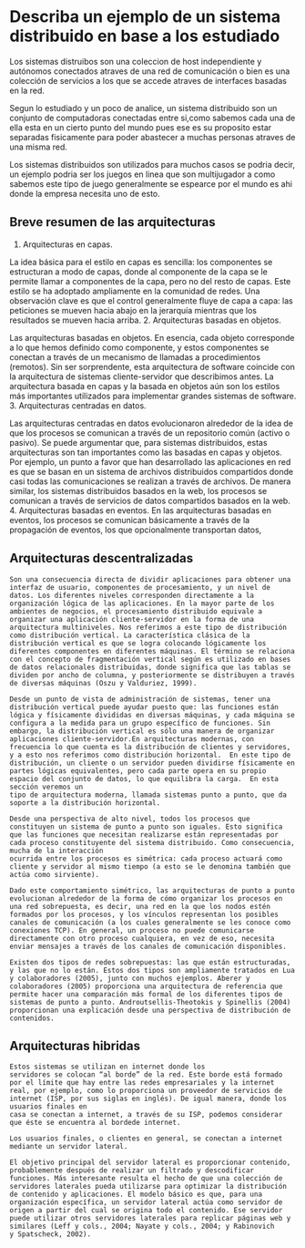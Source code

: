 # Describa un ejemplo de un sistema distribuido en base a los estudiado    
Los sistemas distruibos son una coleccion de host independiente y autónomos conectados atraves de una red 
de comunicación o bien es una colección de servicios a los que se accede atraves de interfaces basadas en 
la red.

   Segun lo estudiado y un poco de analice, un sistema distribuido son un conjunto de computadoras conectadas entre si,como sabemos cada una de ella esta en un cierto punto del mundo pues ese es su proposito estar separadas fisicamente para poder abastecer a muchas personas atraves de una misma red.

Los sistemas distribuidos son utilizados para muchos casos se podria decir, un ejemplo podria ser los juegos en linea que son multijugador a como sabemos este tipo de juego generalmente se espearce por el mundo es ahi donde la empresa necesita uno de esto. 




## Breve resumen de las arquitecturas
1.	Arquitecturas en capas.<p> 

La idea básica para el estilo en capas es sencilla: los componentes se estructuran  a modo de capas, donde al componente de la capa se le permite llamar a componentes de la capa, pero no del resto de capas. Este estilo se ha adoptado ampliamente en la comunidad de redes. Una observación clave es que el control generalmente fluye de capa a capa: las peticiones se mueven hacia abajo en la jerarquía mientras que los resultados se mueven hacia arriba.
2. Arquitecturas basadas en objetos. <p>

Las arquitecturas basadas en objetos. En esencia, cada objeto corresponde a lo que hemos definido como componente, y estos componentes se conectan a través de un mecanismo de llamadas a procedimientos (remotos). Sin ser sorprendente, esta arquitectura de software coincide con la arquitectura de sistemas cliente-servidor que describimos antes. La arquitectura basada en capas y la basada en objetos aún son los estilos más importantes utilizados para implementar grandes sistemas de software.
3. Arquitecturas centradas en datos.<p>

Las arquitecturas centradas en datos evolucionaron alrededor de la idea de que los procesos se comunican a través de un repositorio común (activo o pasivo). Se puede argumentar que, para sistemas distribuidos, estas arquitecturas son tan importantes como las basadas en capas y objetos. Por ejemplo, un punto a favor que han desarrollado las aplicaciones en red es que se basan en un sistema de archivos distribuidos compartidos donde casi todas las comunicaciones se realizan a través de archivos. De manera similar, los sistemas distribuidos basados en la web, los procesos se comunican a través de servicios de datos compartidos basados en la web.
 4. Arquitecturas basadas en eventos.
En las arquitecturas basadas en eventos, los procesos se comunican básicamente a través de la propagación de eventos, los que opcionalmente transportan datos,


    
## Arquitecturas descentralizadas
    Son una consecuencia directa de dividir aplicaciones para obtener una interfaz de usuario, componentes de procesamiento, y un nivel de datos. Los diferentes niveles corresponden directamente a la organización lógica de las aplicaciones. En la mayor parte de los ambientes de negocios, el procesamiento distribuido equivale a organizar una aplicación cliente-servidor en la forma de una arquitectura multiniveles. Nos referimos a este tipo de distribución como distribución vertical. La característica clásica de la distribución vertical es que se logra colocando lógicamente los diferentes componentes en diferentes máquinas. El término se relaciona con el concepto de fragmentación vertical según es utilizado en bases de datos relacionales distribuidas, donde significa que las tablas se dividen por ancho de columna, y posteriormente se distribuyen a través de diversas máquinas (Oszu y Valduriez, 1999).

    Desde un punto de vista de administración de sistemas, tener una distribución vertical puede ayudar puesto que: las funciones están lógica y físicamente divididas en diversas máquinas, y cada máquina se configura a la medida para un grupo específico de funciones. Sin embargo, la distribución vertical es sólo una manera de organizar aplicaciones cliente-servidor.En arquitecturas modernas, con frecuencia lo que cuenta es la distribución de clientes y servidores, y a esto nos referimos como distribución horizontal.  En este tipo de distribución, un cliente o un servidor pueden dividirse físicamente en partes lógicas equivalentes, pero cada parte opera en su propio espacio del conjunto de datos, lo que equilibra la carga.  En esta sección veremos un
    tipo de arquitectura moderna, llamada sistemas punto a punto, que da soporte a la distribución horizontal.

    Desde una perspectiva de alto nivel, todos los procesos que constituyen un sistema de punto a punto son iguales. Esto significa que las funciones que necesitan realizarse están representadas por cada proceso constituyente del sistema distribuido. Como consecuencia, mucha de la interacción
    ocurrida entre los procesos es simétrica: cada proceso actuará como cliente y servidor al mismo tiempo (a esto se le denomina también que actúa como sirviente).

    Dado este comportamiento simétrico, las arquitecturas de punto a punto evolucionan alrededor de la forma de cómo organizar los procesos en una red sobrepuesta, es decir, una red en la que los nodos estén formados por los procesos, y los vínculos representan los posibles canales de comunicación (a los cuales generalmente se les conoce como conexiones TCP). En general, un proceso no puede comunicarse directamente con otro proceso cualquiera, en vez de eso, necesita enviar mensajes a través de los canales de comunicación disponibles.

    Existen dos tipos de redes sobrepuestas: las que están estructuradas, y las que no lo están. Estos dos tipos son ampliamente tratados en Lua y colaboradores (2005), junto con muchos ejemplos. Aberer y colaboradores (2005) proporciona una arquitectura de referencia que permite hacer una comparación más formal de los diferentes tipos de sistemas de punto a punto. Androutsellis-Theotokis y Spinellis (2004) proporcionan una explicación desde una perspectiva de distribución de contenidos.


## Arquitecturas hibridas
    Estos sistemas se utilizan en internet donde los
    servidores se colocan “al borde” de la red. Este borde está formado por el límite que hay entre las redes empresariales y la internet real, por ejemplo, como lo proporciona un proveedor de servicios de internet (ISP, por sus siglas en inglés). De igual manera, donde los usuarios finales en
    casa se conectan a internet, a través de su ISP, podemos considerar que éste se encuentra al bordede internet.

    Los usuarios finales, o clientes en general, se conectan a internet mediante un servidor lateral.

    El objetivo principal del servidor lateral es proporcionar contenido, probablemente después de realizar un filtrado y descodificar funciones. Más interesante resulta el hecho de que una colección de servidores laterales pueda utilizarse para optimizar la distribución de contenido y aplicaciones. El modelo básico es que, para una organización específica, un servidor lateral actúa como servidor de origen a partir del cual se origina todo el contenido. Ese servidor puede utilizar otros servidores laterales para replicar páginas web y similares (Leff y cols., 2004; Nayate y cols., 2004; y Rabinovich
    y Spatscheck, 2002).

